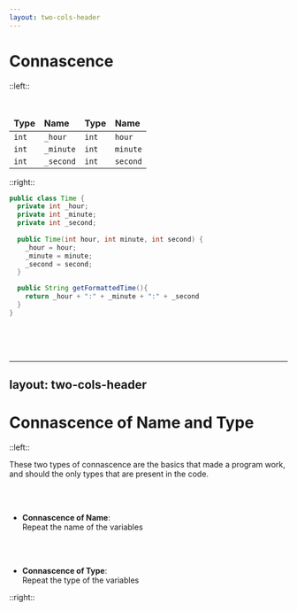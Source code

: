 ```yaml
---
layout: two-cols-header
---
```


# Connascence

::left::

<br>
<table>
  <thead>
    <td><strong v-click="19" v-mark.highlight.blue="19">Type</strong></td>
    <td><strong v-click="12" v-mark.highlight.green="12">Name</strong></td>
    <td><strong v-click="19" v-mark.highlight.blue="19">Type</strong></td>
    <td><strong v-click="12" v-mark.highlight.green="12">Name</strong></td>
  </thead>
  <tr>
    <td> <code v-click="15" v-mark.circle.blue="18">int</code> </td>
    <td> <code v-click="4" v-mark.box.green="10">_hour</code> </td>
    <td> <code v-click="17" v-mark.circle.blue="18">int</code> </td>
    <td> <code v-click="8" v-mark.box.green="11">hour</code> </td>
  </tr>
  <tr>
    <td> <code v-click="15" v-mark.circle.blue="18">int</code> </td>
    <td> <code v-click="4" v-mark.box.green="10">_minute</code> </td>
    <td> <code v-click="17" v-mark.circle.blue="18">int</code> </td>
    <td> <code v-click="8" v-mark.box.green="11">minute</code> </td>
  </tr>
  <tr>
    <td> <code v-click="15" v-mark.circle.blue="18">int</code> </td>
    <td> <code v-click="4" v-mark.box.green="10">_second</code> </td>
    <td> <code v-click="17" v-mark.circle.blue="18">int</code> </td>
    <td> <code v-click="8" v-mark.box.green="11">second</code> </td>
  </tr>
</table>

::right::

```java {all|2-4|2-4,7-9|2-4,7-9,13|2-4,7-9,13|all|6|6-9|6-9|all|all|all|all|all|2-4|2-4|6|6|all}
public class Time {
  private int _hour;
  private int _minute;
  private int _second;
  
  public Time(int hour, int minute, int second) {
    _hour = hour;
    _minute = minute;
    _second = second;
  }

  public String getFormattedTime(){
    return _hour + ":" + _minute + ":" + _second
  }
}
```

<br>
<br>
<br>

<style>
tr {
  border-bottom: 0;
}
</style>


---
layout: two-cols-header
---


# Connascence of Name and Type

::left::

These two types of connascence are the basics that made a program work, 
and should the only types that are present in the code.

<br>
<br>

- <strong>Connascence of Name</strong>:\
  <span v-mark.green=0>Repeat the name</span> of the variables

<br>
<br>

- <strong>Connascence of Type</strong>:\
  <span v-mark.green=0>Repeat the type</span> of the variables

::right::

<Scale :l1=true :l2=true />

<!-- FIXME: add proper timing -->
